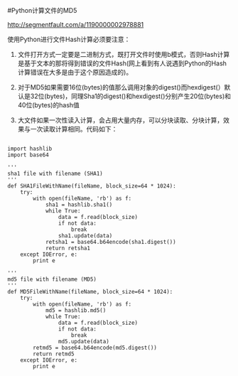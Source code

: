 #Python计算文件的MD5

<http://segmentfault.com/a/1190000002978881>

使用Python进行文件Hash计算必须要注意：

1. 文件打开方式一定要是二进制方式，既打开文件时使用b模式，否则Hash计算是基于文本的那将得到错误的文件Hash(网上看到有人说遇到Python的Hash计算错误在大多是由于这个原因造成的)。

2. 对于MD5如果需要16位(bytes)的值那么调用对象的digest()而hexdigest(）默认是32位(bytes)，同理Sha1的digest()和hexdigest()分别产生20位(bytes)和40位(bytes)的hash值

3. 大文件如果一次性读入计算，会占用大量内存，可以分块读取、分块计算，效果与一次读取计算相同。代码如下：

```

import hashlib
import base64

'''
sha1 file with filename (SHA1)
'''
def SHA1FileWithName(fileName, block_size=64 * 1024):
    try:
        with open(fileName, 'rb') as f:
            sha1 = hashlib.sha1()
            while True:
                data = f.read(block_size)
                if not data:
                    break
                sha1.update(data)
            retsha1 = base64.b64encode(sha1.digest())
            return retsha1
    except IOError, e:
        print e

'''
md5 file with filename (MD5)
'''
def MD5FileWithName(fileName, block_size=64 * 1024):
    try:
        with open(fileName, 'rb') as f:
            md5 = hashlib.md5()
            while True:
                data = f.read(block_size)
                if not data:
                    break
                md5.update(data)
        retmd5 = base64.b64encode(md5.digest())
        return retmd5
    except IOError, e:
        print e

```

